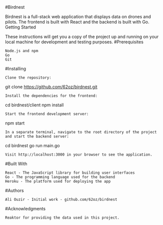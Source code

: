 #Birdnest

Birdnest is a full-stack web application that displays data on drones and pilots. The frontend is built with React and the backend is built with Go.
Getting Started

These instructions will get you a copy of the project up and running on your local machine for development and testing purposes.
#Prerequisites

    Node.js and npm
    Go
    Git

#Installing

    Clone the repository:

git clone https://github.com/62oz/birdnest.git

    Install the dependencies for the frontend:

cd birdnest/client
npm install

    Start the frontend development server:

npm start

    In a separate terminal, navigate to the root directory of the project and start the backend server:

cd birdnest
go run main.go

    Visit http://localhost:3000 in your browser to see the application.

#Built With

    React - The JavaScript library for building user interfaces
    Go - The programming language used for the backend
    Heroku - The platform used for deploying the app

#Authors

    Ali Ouzir - Initial work - github.com/62oz/birdnest

#Acknowledgments

    Reaktor for providing the data used in this project.